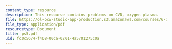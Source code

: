```yaml
---
content_type: resource
description: This resourse contains problems on CVD, oxygen plasma.
file: https://ol-ocw-studio-app-production.s3.amazonaws.com/courses/6-152j-micro-nano-processing-technology-fall-2005/fc0c5674f46800ca02014a5701275c0a_ps5.pdf
file_type: application/pdf
resourcetype: Document
title: ps5.pdf
uid: fc0c5674-f468-00ca-0201-4a5701275c0a
---
```

